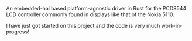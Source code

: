 
An embedded-hal based platform-agnostic driver in Rust
for the PCD8544 LCD controller commonly found in displays
like that of the Nokia 5110.

I have just got started on this project and the code is very
much work-in-progress!


